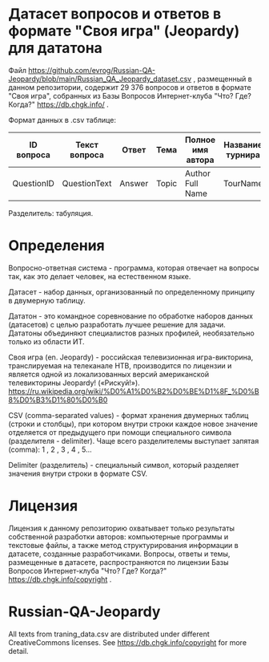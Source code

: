 # Датасет вопросов и ответов в формате "Своя игра" (Jeopardy) для дататона

Файл https://github.com/evrog/Russian-QA-Jeopardy/blob/main/Russian_QA_Jeopardy_dataset.csv , размещенный в данном репозитории, содержит 29 376 вопросов и ответов в формате "Своя игра", собранных из Базы Вопросов Интернет-клуба "Что? Где? Когда?" https://db.chgk.info/ .

Формат данных в .csv таблице:

ID вопроса | Текст вопроса | Ответ | Тема | Полное имя автора | Название турнира | Ссылка на турнир
--- | --- | --- | --- | --- | --- | --- |
QuestionID | QuestionText | Answer | Topic | Author Full Name | TourName | TourLink

Разделитель: табуляция.

# Определения

Вопросно-ответная система - программа, которая отвечает на вопросы так, как это делает человек, на естественном языке.

Датасет - набор данных, организованный по определенному принципу в двумерную таблицу.

Дататон - это командное соревнование по обработке наборов данных (датасетов) с целью разработать лучшее решение для задачи. Дататоны объединяют специалистов разных профилей, необязательно только из области ИТ.

Своя игра (en. Jeopardy) - российская телевизионная игра-викторина, транслируемая на телеканале НТВ, производится по лицензии и является одной из локализованных версий американской телевикторины Jeopardy! («Рискуй!»). https://ru.wikipedia.org/wiki/%D0%A1%D0%B2%D0%BE%D1%8F_%D0%B8%D0%B3%D1%80%D0%B0

CSV (comma-separated values) - формат хранения двумерных таблиц (строки и столбцы), при котором внутри строки каждое новое значение отделяется от предыдущего при помощи специального символа (разделителя - delimiter). Чаще всего разделителемы выступает запятая (comma): 1 , 2 , 3 , 4 , 5...

Delimiter (разделитель) - специальный символ, который разделяет значения внутри строки в формате CSV.

# Лицензия

Лицензия к данному репозиторию охватывает только результаты собственной разработки авторов: компьютерные программы и текстовые файлы, а также метод структурирования информации в датасете, созданные разработчиками. Вопросы, ответы и темы, размещенные в датасете, распространяются по лицензии Базы Вопросов Интернет-клуба "Что? Где? Когда?" https://db.chgk.info/copyright .

# Russian-QA-Jeopardy

All texts from traning_data.csv are distributed under different CreativeCommons licenses. See https://db.chgk.info/copyright for more detail.
